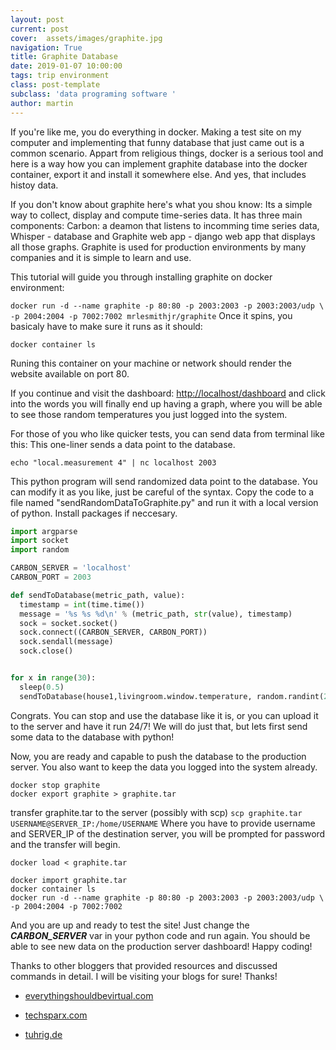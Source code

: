 ```yaml
---
layout: post
current: post
cover:  assets/images/graphite.jpg
navigation: True
title: Graphite Database
date: 2019-01-07 10:00:00
tags: trip environment
class: post-template
subclass: 'data programing software '
author: martin
---
```


If you're like me, you do everything in docker. Making a test site on my computer and implementing that funny database that just came out is a common scenario. Appart from religious things, docker is a serious tool and here is a way how you can implement graphite database into the docker container, export it and install it somewhere else. And yes, that includes histoy data.

If you don't know about graphite here's what you shou know:
Its a simple way to collect, display and compute time-series data. It has three main components: Carbon: a deamon that listens to incomming time series data, Whisper - database and Graphite web app - django web app that displays all those graphs. Graphite is used for production environments by many companies and it is simple to learn and use.

This tutorial will guide you through installing graphite on docker environment:

`
docker run -d --name graphite -p 80:80 -p 2003:2003 -p 2003:2003/udp \
-p 2004:2004 -p 7002:7002 mrlesmithjr/graphite
`
Once it spins, you basicaly have to make sure it runs as it should:


`docker container ls`


Runing this container on your machine or network should render the website available on port 80.


If you continue and visit the dashboard: [http://localhost/dashboard]('http://localhost/dashboard')
and click into the words you will finally end up having a graph, where you will be able to see those random temperatures you just logged into the system.

For those of you who like quicker tests, you can send data from terminal like this:
This one-liner sends a data point to the database.

`
echo "local.measurement 4" | nc localhost 2003
`

This python program will send randomized data point to the database. You can modify it as you like, just be careful of the syntax. Copy the code to a file named "sendRandomDataToGraphite.py" and run it with a local version of python. Install packages if neccesary.

```Python
import argparse
import socket
import random

CARBON_SERVER = 'localhost'
CARBON_PORT = 2003

def sendToDatabase(metric_path, value):
  timestamp = int(time.time())
  message = '%s %s %d\n' % (metric_path, str(value), timestamp)
  sock = socket.socket()
  sock.connect((CARBON_SERVER, CARBON_PORT))
  sock.sendall(message)
  sock.close()


for x in range(30):
  sleep(0.5)
  sendToDatabase(house1,livingroom.window.temperature, random.randint(20,35))
```

Congrats. You can stop and use the database like it is, or you can upload it to the server and have it run 24/7! We will do just that, but lets first send some data to the database with python!

Now, you are ready and capable to push the database to the production server. You also want to keep the data you logged into the system already.


```Shell
docker stop graphite
docker export graphite > graphite.tar
```
transfer graphite.tar to the server (possibly with scp)
`
scp graphite.tar USERNAME@SERVER_IP:/home/USERNAME
`
Where you have to provide username and SERVER_IP of the destination server, you will be prompted for password and the transfer will begin.

`
docker load < graphite.tar
`
```Shell
docker import graphite.tar
docker container ls
docker run -d --name graphite -p 80:80 -p 2003:2003 -p 2003:2003/udp \
-p 2004:2004 -p 7002:7002
```

And you are up and ready to test the site!
Just change the ***CARBON_SERVER*** var in your python code and run again. You should be able to see new data on the production server dashboard! Happy coding!


Thanks to other bloggers that provided resources and discussed commands in detail. I will be visiting your blogs for sure! Thanks!

* [everythingshouldbevirtual.com]('https://everythingshouldbevirtual.com/containers/docker-spinning-graphite-container/')

* [techsparx.com]('https://techsparx.com/software-development/docker/deploy-images-without-registry.html')

* [tuhrig.de]('https://tuhrig.de/difference-between-save-and-export-in-docker/')
